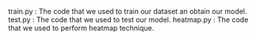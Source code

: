 train.py : The code that we used to train our dataset an obtain our model.
test.py : The code that we used to test our model.
heatmap.py : The code that we used to perform heatmap technique.
